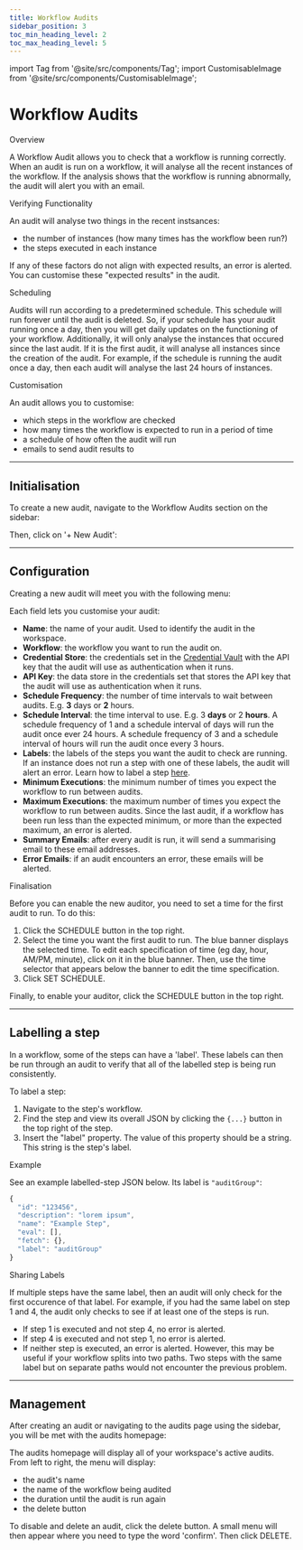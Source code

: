 ```yaml
---
title: Workflow Audits
sidebar_position: 3
toc_min_heading_level: 2
toc_max_heading_level: 5
---
```


import Tag from '@site/src/components/Tag';
import CustomisableImage from '@site/src/components/CustomisableImage';

# Workflow Audits

<div className="dubheader">Overview</div>

A Workflow Audit allows you to check that a workflow is running correctly. When an audit is run on a workflow, it will analyse all the recent instances of the workflow. If the analysis shows that the workflow is running abnormally, the audit will alert you with an email. 

<div className="dubheader">Verifying Functionality</div>

An audit will analyse two things in the recent instsances:
- the number of instances (how many times has the workflow been run?)
- the steps executed in each instance

If any of these factors do not align with expected results, an error is alerted. You can customise these "expected results" in the audit.


<div className="dubheader">Scheduling</div>

Audits will run according to a predetermined schedule. This schedule will run forever until the audit is deleted. So, if your schedule has your audit running once a day, then you will get daily updates on the functioning of your workflow. Additionally, it will only analyse the instances that occured since the last audit. If it is the first audit, it will analyse all instances since the creation of the audit. For example, if the schedule is running the audit once a day, then each audit will analyse the last 24 hours of instances.



<div className="dubheader">Customisation</div>

An audit allows you to customise:
- which steps in the workflow are checked
- how many times the workflow is expected to run in a period of time
- a schedule of how often the audit will run
- emails to send audit results to


---

## Initialisation

To create a new audit, navigate to the Workflow Audits section on the sidebar:

<CustomisableImage src="/img/audit-nav.png" alt="Workflow Audits Sidebar Nav" width="500"/>

Then, click on '+ New Audit':

<CustomisableImage src="/img/new-audit.png" alt="New Audit" width="500"/>


---

## Configuration

Creating a new audit will meet you with the following menu:

<CustomisableImage src="/img/audit-menu.png" alt="Audit Configuration" width="700"/>

Each field lets you customise your audit:
- **Name**: the name of your audit. Used to identify the audit in the workspace.
- **Workflow**: the workflow you want to run the audit on.
- **Credential Store**: the credentials set in the [Credential Vault](./credential-vault) with the API key that the audit will use as authentication when it runs.
- **API Key**: the data store in the credentials set that stores the API key that the audit will use as authentication when it runs.
- **Schedule Frequency**: the number of time intervals to wait between audits. E.g. **3** days or **2** hours.
- **Schedule Interval**: the time interval to use. E.g. 3 **days** or 2 **hours**. A schedule frequency of 1 and a schedule interval of days will run the audit once ever 24 hours. A schedule frequency of 3 and a schedule interval of hours will run the audit once every 3 hours.
- **Labels**: the labels of the steps you want the audit to check are running. If an instance does not run a step with one of these labels, the audit will alert an error. Learn how to label a step [here](#labelling-a-step).
- **Minimum Executions**: the minimum number of times you expect the workflow to run between audits.
- **Maximum Executions**: the maximum number of times you expect the workflow to run between audits. Since the last audit, if a workflow has been run less than the expected minimum, or more than the expected maximum, an error is alerted.
- **Summary Emails**: after every audit is run, it will send a summarising email to these email addresses.
- **Error Emails**: if an audit encounters an error, these emails will be alerted.

<div className="dubheader">Finalisation</div>

Before you can enable the new auditor, you need to set a time for the first audit to run. To do this:
1. Click the <Tag colour="#FFFFFF" borderColour="#1582d8" fontColour="#1582d8">SCHEDULE</Tag> button in the top right.
2. Select the time you want the first audit to run. The blue banner displays the selected time. To edit each specification of time (eg day, hour, AM/PM, minute), click on it in the blue banner. Then, use the time selector that appears below the banner to edit the time specification. 
3. Click <Tag colour="#1582d8" borderColour="#1582d8" fontColour="#FFFFFF">SET SCHEDULE</Tag>.

Finally, to enable your auditor, click the <Tag colour="#FFFFFF" borderColour="#1582d8" fontColour="#1582d8">SCHEDULE</Tag> button in the top right.

---

## Labelling a step

In a workflow, some of the steps can have a 'label'. These labels can then be run through an audit to verify that all of the labelled step is being run consistently. 

To label a step:
1. Navigate to the step's workflow.
2. Find the step and view its overall JSON by clicking the `{...}` button in the top right of the step.
3. Insert the "label" property. The value of this property should be a string. This string is the step's label.

<div className="dubheader">Example</div>

See an example labelled-step JSON below. Its label is `"auditGroup"`:

```jsx title="Labelled Step"
{
  "id": "123456",
  "description": "lorem ipsum",
  "name": "Example Step",
  "eval": [],
  "fetch": {},
  "label": "auditGroup"
}
```

<div className="dubheader">Sharing Labels</div>

If multiple steps have the same label, then an audit will only check for the first occurence of that label. For example, if you had the same label on step 1 and 4, the audit only checks to see if at least one of the steps is run. 
- If step 1 is executed and not step 4, no error is alerted. 
- If step 4 is executed and not step 1, no error is alerted.
- If neither step is executed, an error is alerted.
However, this may be useful if your workflow splits into two paths. Two steps with the same label but on separate paths would not encounter the previous problem.

---

[comment]: <> (check that this information is accurate.)

## Management

After creating an audit or navigating to the audits page using the sidebar, you will be met with the audits homepage:

<CustomisableImage src="/img/audits-homepage.png" alt="Audits Homepage" width="700"/>

The audits homepage will display all of your workspace's active audits. From left to right, the menu will display:
- the audit's name
- the name of the workflow being audited
- the duration until the audit is run again
- the delete button

To disable and delete an audit, click the delete button. A small menu will then appear where you need to type the word 'confirm'. Then click <Tag colour="#1582d8" borderColour="#1582d8" fontColour="#FFFFFF">DELETE</Tag>.
